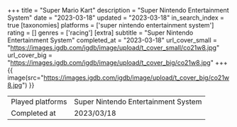 +++
title = "Super Mario Kart"
description = "Super Nintendo Entertainment System"
date = "2023-03-18"
updated = "2023-03-18"
in_search_index = true
[taxonomies]
platforms = ['super nintendo entertainment system']
rating = []
genres = ['racing']
[extra]
subtitle = "Super Nintendo Entertainment System"
completed_at = "2023-03-18"
url_cover_small = "https://images.igdb.com/igdb/image/upload/t_cover_small/co21w8.jpg"
url_cover_big = "https://images.igdb.com/igdb/image/upload/t_cover_big/co21w8.jpg"
+++
{{ image(src="https://images.igdb.com/igdb/image/upload/t_cover_big/co21w8.jpg") }}

|              |            |
| ------------ | ---------- |
| Played platforms    | Super Nintendo Entertainment System |
| Completed at | 2023/03/18 |


